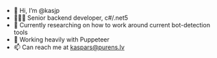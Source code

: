 - 👋 Hi, I’m @kasjp
- 🧑🏻‍🏭 Senior backend developer, c#/.net5
- 📖 Currently researching on how to work around current bot-detection tools
- 🐶 Working heavily with Puppeteer
- 📫 Can reach me at kaspars@purens.lv
<!---
kasjp/kasjp is a ✨ special ✨ repository because its `README.md` (this file) appears on your GitHub profile.
You can click the Preview link to take a look at your changes.
--->
